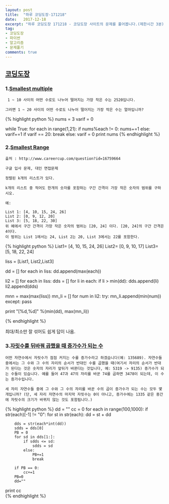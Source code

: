 ```yaml
---
layout: post
title:  "하루 코딩도장-171218"
date:   2017-12-18
excerpt: "하루 코딩도장 171218 - 코딩도장 사이트의 문제를 풀어봅니다.(제한시간 3분)"
tag:
- 코딩도장
- 파이썬
- 알고리즘
- 문제풀기
comments: true
---
```



## [코딩도장](http://codingdojang.com)


### 1.[Smallest multiple](http://codingdojang.com/scode/546?answer_mode=hide)
```
 1 ~ 10 사이의 어떤 수로도 나누어 떨어지는 가장 작은 수는 2520입니다.

그러면 1 ~ 20 사이의 어떤 수로도 나누어 떨어지는 가장 작은 수는 얼마입니까?
```


{% highlight python %}
nums = 3
varif = 0

while True:
    for each in range(1,21):
        if nums%each != 0:
            nums+=1
        else:
            varif+=1
    if varif == 20:
        break
    else:
        varif = 0
print nums
{% endhighlight %}




### 2.[Smallest Range](http://codingdojang.com/scode/412?answer_mode=hide)

```
출처 : http://www.careercup.com/question?id=16759664

구글 입사 문제, 대인 면접문제

정렬된 k개의 리스트가 있다.

k개의 리스트 중 적어도 한개의 숫자를 포함하는 구간 간격이 가장 작은 숫자의 범위를 구하시오.

예:

List 1: [4, 10, 15, 24, 26] 
List 2: [0, 9, 12, 20] 
List 3: [5, 18, 22, 30] 
위 예에서 구간 간격이 가장 작은 숫자의 범위는 [20, 24] 이다. [20, 24]의 구간 간격은 4이다.
이 범위는 List 1에서는 24, List 2는 20, List 3에서는 22를 포함한다.
```


{% highlight python %}
List1= [4, 10, 15, 24, 26] 
List2= [0, 9, 10, 17] 
List3= [5, 18, 22, 24] 

liss = [List1, List2,List3]

dd = []
for each in liss:
    dd.append(max(each))


li2 = []
for each in liss:
    dds = []
    for li in each:
        if li > min(dd):
            dds.append(li)
    li2.append(dds)

mnn = max(max(liss))
mn_li = []
for num in li2:
    try:
        mn_li.append(min(num))
    except:
        pass

print "[%d,%d]" %(min(dd), max(mn_li))
        
{% endhighlight %}

최대/최소만 잘 섞어도 쉽게 답이 나옴.



### 3.[자릿수를 뒤바꿔 곱했을 때 증가수가 되는 수](http://codingdojang.com/scode/564?answer_mode=hide)
```
어떤 자연수에서 자릿수가 점점 커지는 수를 증가수라고 하겠습니다(예: 135689). 자연수들 중에서는 그 수와 그 수의 자리의 순서가 반대인 수를 곱했을 때(여기서 자리의 순서가 반대가 된다는 것은 숫자의 자리가 앞뒤가 바뀐다는 것입니다, 예: 5319 -> 9135) 증가수가 되는 수들이 있습니다. 예를 들어 47과 47의 자리를 바꾼 74를 곱하면 3478이 되는데, 이 수는 증가수입니다.

세 자리 자연수들 중에 그 수와 그 수의 자리를 바꾼 수의 곱이 증가수가 되는 수는 모두 몇 개입니까? (단, 세 자리 자연수의 마지막 자릿수는 0이 아니고, 증가수에는 1335 같은 중간에 자릿수의 크기가 바뀌지 않는 것도 포함됩니다.)
```


{% highlight python %}
dd = ""
cc = 0
for each in range(100,1000):
    if str(each)[-1] != "0":
        for st in str(each):
            dd = st + dd
        
        dds = str(each*int(dd))
        sdds = dds[0]
        PB = 0
        for sd in dds[1:]:
            if sdds <= sd:
                sdds = sd
            else:
                PB+=1
                break

        if PB == 0:
            cc+=1
        PB=0
        dd=""
    

print cc        
{% endhighlight %}

